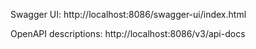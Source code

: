 Swagger UI:
http://localhost:8086/swagger-ui/index.html

OpenAPI descriptions: 
http://localhost:8086/v3/api-docs